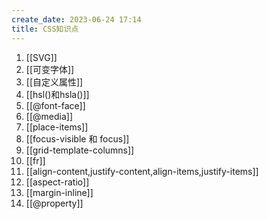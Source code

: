 ```yaml
---
create_date: 2023-06-24 17:14
title: CSS知识点
---
```


1. [[SVG]]
2. [[可变字体]]
3. [[自定义属性]]
4. [[hsl()和hsla()]]
5. [[@font-face]]
6. [[@media]]
7. [[place-items]]
8. [[focus-visible 和 focus]]
9. [[grid-template-columns]]
10. [[fr]]
11. [[align-content,justify-content,align-items,justify-items]]
12. [[aspect-ratio]]
13. [[margin-inline]]
14. [[@property]]